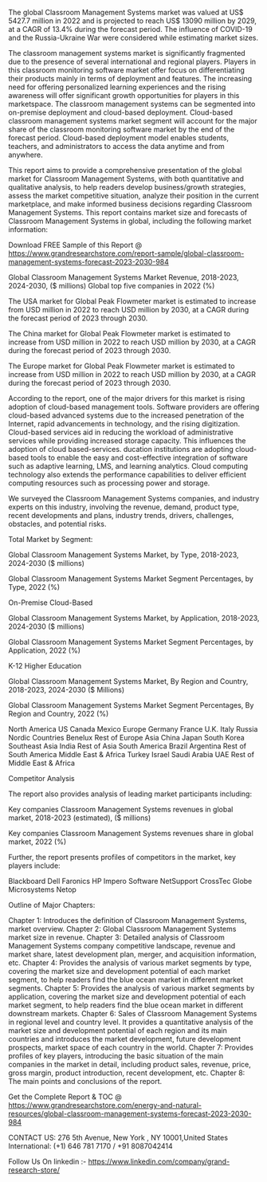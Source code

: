 
The global Classroom Management Systems market was valued at US$ 5427.7 million in 2022 and is projected to reach US$ 13090 million by 2029, at a CAGR of 13.4% during the forecast period. The influence of COVID-19 and the Russia-Ukraine War were considered while estimating market sizes.

The classroom management systems market is significantly fragmented due to the presence of several international and regional players. Players in this classroom monitoring software market offer focus on differentiating their products mainly in terms of deployment and features. The increasing need for offering personalized learning experiences and the rising awareness will offer significant growth opportunities for players in this marketspace. The classroom management systems can be segmented into on-premise deployment and cloud-based deployment. Cloud-based classroom management systems market segment will account for the major share of the classroom monitoring software market by the end of the forecast period. Cloud-based deployment model enables students, teachers, and administrators to access the data anytime and from anywhere.

This report aims to provide a comprehensive presentation of the global market for Classroom Management Systems, with both quantitative and qualitative analysis, to help readers develop business/growth strategies, assess the market competitive situation, analyze their position in the current marketplace, and make informed business decisions regarding Classroom Management Systems. This report contains market size and forecasts of Classroom Management Systems in global, including the following market information:

Download FREE Sample of this Report @ https://www.grandresearchstore.com/report-sample/global-classroom-management-systems-forecast-2023-2030-984

Global Classroom Management Systems Market Revenue, 2018-2023, 2024-2030, ($ millions)
Global top five companies in 2022 (%)

The USA market for Global Peak Flowmeter market is estimated to increase from USD million in 2022 to reach USD million by 2030, at a CAGR during the forecast period of 2023 through 2030.

The China market for Global Peak Flowmeter market is estimated to increase from USD million in 2022 to reach USD million by 2030, at a CAGR during the forecast period of 2023 through 2030.

The Europe market for Global Peak Flowmeter market is estimated to increase from USD million in 2022 to reach USD million by 2030, at a CAGR during the forecast period of 2023 through 2030.

According to the report, one of the major drivers for this market is rising adoption of cloud-based management tools. Software providers are offering cloud-based advanced systems due to the increased penetration of the Internet, rapid advancements in technology, and the rising digitization. Cloud-based services aid in reducing the workload of administrative services while providing increased storage capacity. This influences the adoption of cloud based-services. ducation institutions are adopting cloud-based tools to enable the easy and cost-effective integration of software such as adaptive learning, LMS, and learning analytics. Cloud computing technology also extends the performance capabilities to deliver efficient computing resources such as processing power and storage.

We surveyed the Classroom Management Systems companies, and industry experts on this industry, involving the revenue, demand, product type, recent developments and plans, industry trends, drivers, challenges, obstacles, and potential risks.

Total Market by Segment:

Global Classroom Management Systems Market, by Type, 2018-2023, 2024-2030 ($ millions)

Global Classroom Management Systems Market Segment Percentages, by Type, 2022 (%)

On-Premise
Cloud-Based

Global Classroom Management Systems Market, by Application, 2018-2023, 2024-2030 ($ millions)

Global Classroom Management Systems Market Segment Percentages, by Application, 2022 (%)

K-12
Higher Education

Global Classroom Management Systems Market, By Region and Country, 2018-2023, 2024-2030 ($ Millions)

Global Classroom Management Systems Market Segment Percentages, By Region and Country, 2022 (%)

North America
US
Canada
Mexico
Europe
Germany
France
U.K.
Italy
Russia
Nordic Countries
Benelux
Rest of Europe
Asia
China
Japan
South Korea
Southeast Asia
India
Rest of Asia
South America
Brazil
Argentina
Rest of South America
Middle East & Africa
Turkey
Israel
Saudi Arabia
UAE
Rest of Middle East & Africa

Competitor Analysis

The report also provides analysis of leading market participants including:

Key companies Classroom Management Systems revenues in global market, 2018-2023 (estimated), ($ millions)

Key companies Classroom Management Systems revenues share in global market, 2022 (%)

Further, the report presents profiles of competitors in the market, key players include:

Blackboard
Dell
Faronics
HP
Impero Software
NetSupport
CrossTec
Globe Microsystems
Netop

Outline of Major Chapters:

Chapter 1: Introduces the definition of Classroom Management Systems, market overview.
Chapter 2: Global Classroom Management Systems market size in revenue.
Chapter 3: Detailed analysis of Classroom Management Systems company competitive landscape, revenue and market share, latest development plan, merger, and acquisition information, etc.
Chapter 4: Provides the analysis of various market segments by type, covering the market size and development potential of each market segment, to help readers find the blue ocean market in different market segments.
Chapter 5: Provides the analysis of various market segments by application, covering the market size and development potential of each market segment, to help readers find the blue ocean market in different downstream markets.
Chapter 6: Sales of Classroom Management Systems in regional level and country level. It provides a quantitative analysis of the market size and development potential of each region and its main countries and introduces the market development, future development prospects, market space of each country in the world.
Chapter 7: Provides profiles of key players, introducing the basic situation of the main companies in the market in detail, including product sales, revenue, price, gross margin, product introduction, recent development, etc.
Chapter 8: The main points and conclusions of the report.

Get the Complete Report & TOC @ https://www.grandresearchstore.com/energy-and-natural-resources/global-classroom-management-systems-forecast-2023-2030-984

CONTACT US:
276 5th Avenue, New York , NY 10001,United States
International: (+1) 646 781 7170 / +91 8087042414

Follow Us On linkedin :- https://www.linkedin.com/company/grand-research-store/
